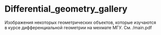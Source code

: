 # Differential_geometry_gallery
Изображения некоторых геометрических объектов, которые изучаются в курсе дифференциальной геометрии на мехмате МГУ. См. /main.pdf
